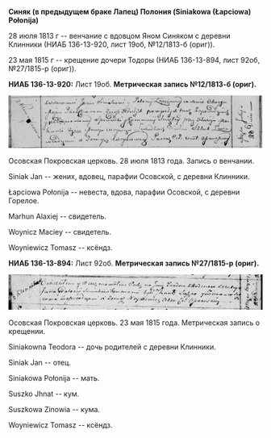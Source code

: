 **Синяк (в предыдущем браке Лапец) Полония (Siniakowa (Łapciowa)
Połonija)**

28 июля 1813 г -- венчание с вдовцом Яном Синяком с деревни Клинники
(НИАБ 136-13-920, лист 19об, №12/1813-б (ориг)).

23 мая 1815 г -- крещение дочери Тодоры (НИАБ 136-13-894, лист 92об,
№27/1815-р (ориг)).

**НИАБ 136-13-920:** Лист 19об. **Метрическая запись №12/1813-б
(ориг).**

![](./media/0394ce66778dc8397230eb3fcf800c46671f7ff5.png)

Осовская Покровская церковь. 28 июля 1813 года. Запись о венчании.

Siniak Jan -- жених, вдовец, парафии Осовской, с деревни Клинники.

Łapciowa Połonija -- невеста, вдова, парафии Осовской, с деревни
Горелое.

Marhun Alaxiej -- свидетель.

Woynicz Maciey -- свидетель.

Woyniewicz Tomasz -- ксёндз.

**НИАБ 136-13-894:** Лист 92об. **Метрическая запись №27/1815-р
(ориг).**

![](./media/43cffeb2b7ec33d24622c02e3e74a1d7747aaaa3.png)

Осовская Покровская церковь. 23 мая 1815 года. Метрическая запись о
крещении.

Siniakowna Teodora -- дочь родителей с деревни Клинники.

Siniak Jan -- отец.

Siniakowa Połonija -- мать.

Suszko Jhnat -- кум.

Suszkowa Zinowia -- кума.

Woyniewicz Tomasz -- ксёндз.
